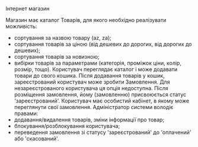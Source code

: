 Інтернет магазин

Магазин має каталог Товарів, для якого необхідно реалізувати можливість:
- сортування за назвою товару (az, za);
- сортування товарів за ціною (від дешевих до дорогих, від дорогих до дешевих);
- сортування товарів за новизною;
- вибірки товарів за параметрами (категорія, проміжок ціни, колір, розмір, тощо).
Користувач переглядає каталог і може додавати товари до свого кошика. Після додавання товарів у кошик, зареєстрований користувач може зробити Замовлення. Для незареєстрованого користувача ця опція недоступна. Після розміщення замовлення, йому (замовленню) присвоюється статус 'зареєстрований'.
Користувач має особистий кабінет, в якому може переглянути свої замовлення.
Адміністратор системи володіє правами:
- додавання/видалення товарів, зміни інформації про товар;
- блокування/розблокування користувача;
- переведення замовлення зі статусу 'зареєстрований' до 'оплачений' або 'скасований'.
